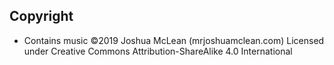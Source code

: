 ## Copyright
* Contains music ©2019 Joshua McLean (mrjoshuamclean.com) Licensed under Creative Commons Attribution-ShareAlike 4.0 International
